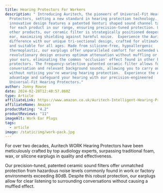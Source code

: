 ```yaml
---
title: Hearing Protectors For Workers
description: " Introducing Auritech, the pioneers of Universal-Fit Hearing
  Protectors, setting a new standard in hearing protection technology. Our
  innovative design features a patented Venturi shaped sound channel tailored
  for each product in our range, ensuring precision-tuned protection. Unlike
  other products, our ceramic filter is strategically positioned deeper in your
  ear, maximizing shielding against harmful noise.  Experience the Auritech
  difference with our unique tri-sectional design, crafted for ultimate comfort
  and suitable for all ages. Made from silicone-free, hypoallergenic
  thermoplastic, our earplugs offer unparalleled comfort for extended wear.  Our
  revolutionary design ensures optimum attenuation without muffling or blocking
  your ears, eliminating the common 'occlusion' effect found in other hearing
  protectors. The frequency-selective patented ceramic filter allows for normal
  conversation and relevant background sounds, allowing you to carry on as usual
  without noticing you're wearing hearing protection.  Experience the Auritech
  advantage and safeguard your hearing with our precision-engineered
  Universal-Fit Hearing Protectors."
author: Jonny Rowse
date: 2024-02-28T12:48:57.860Z
type: Article
affiliateLink: https://www.amazon.co.uk/Auritech-Intelligent-Hearing-Protection-Environments/dp/B06XHKKGHB?maas=maas_adg_5EC43EE113062B5397551B39C7E07525_afap_abs&ref_=aa_maas&tag=maas
affiliateName: Amazon
productRating: "4.2"
productReviews: "11"
imageAlt: Work Ear Plugs
tags:
  - article
image: /static/img/work-pack.jpg
---
```

For over two decades, Auritech WORK Hearing Protectors have been meticulously crafted by top audiology experts, surpassing traditional foam, wax, or silicone earplugs in quality and effectiveness.

Our precision-tuned, patented ceramic sound filters offer unmatched protection from hazardous noise levels commonly found in work or factory environments exceeding 80dB. Despite this robust protection, our earplugs allow for clear listening to surrounding conversations without causing a muffled effect.
